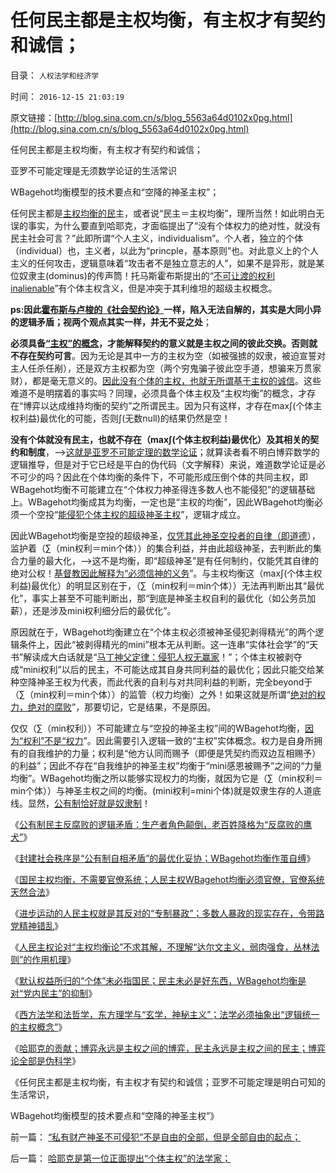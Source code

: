 # 任何民主都是主权均衡，有主权才有契约和诚信；

目录： `人权法学和经济学` 

时间： `2016-12-15 21:03:19` 

原文链接：[http://blog.sina.com.cn/s/blog_5563a64d0102x0pg.html](http://blog.sina.com.cn/s/blog_5563a64d0102x0pg.html)

任何民主都是主权均衡，有主权才有契约和诚信；

亚罗不可能定理是无须数学论证的生活常识

WBagehot均衡模型的技术要点和“空降的神圣主权”；

任何民主都是[主权均衡的民](../../../2016/12/12/民主未必是好东西.md)主，或者说“民主＝主权均衡”，理所当然！如此明白无误的事实，为什么要直到哈耶克，才面临提出了“没有个体权力的绝对性，就没有民主社会可言？”此即所谓“个人主义，individualism”。个人者，独立的个体（individual）也，主义者，以此为“princple，基本原则”也。对此意义上的个人主义的任何攻击，逻辑意味着“攻击者不是独立意志的人”，如果不是异形，就是某位奴隶主(dominus)的传声筒！托马斯霍布斯提出的“[不可让渡的权利inalienable](../../../2013/8/29/从霍布斯到哈耶克的“不可让渡的个体权力”与传统文化的冲突.md)”有个体主权含义，但是冲突于其利维坦的超级主权概念。

**ps:因此[霍布斯与卢梭的《社会契约论》](../../../2016/5/21/个体原理审查“契约理论”的对错，四个先验结论.md)一样，陷入无法自解的，其实是大同小异的逻辑矛盾；视两个观点其实一样，并无不妥之处**；

**必须具备**[**“主权”的概念**](../../../2016/12/13/西方法学和法哲学，东方理学与“玄学，神秘主义”.md)**，才能解释契约的意义就是主权之间的彼此交换。否则就不存在契约可言**。因为无论是其中一方的主权为空（如被强掳的奴隶，被迫宣誓对主人任杀任剐），还是双方主权都为空（两个穷鬼骗子彼此空手道，想骗来万贯家财），都是毫无意义的。[因此没有个体的主权，也就无所谓基于主权的诚信](../../../2013/9/16/当指责中国人“没有诚信”成为普遍的正能量；.md)。这些难道不是明摆着的事实吗？同理，必须具备个体主权及“主权均衡”的概念，才存在“博弈以达成维持均衡的契约”之所谓民主。因为只有这样，才存在max∫(个体主权利益)最优化的可能，否则∫(无数null)的结果仍然是空！

**没有个体就没有民主，也就不存在（max∫(个体主权利益)最优化）及其相关的契约和制度**，——>[这就是亚罗不可能定理的数学论证](../../../2012/1/1/“愚民总是大多数”之阿罗不可能定理.md)；就算读者看不明白博弈数学的逻辑推导，但是对于它已经是平白的伪代码（文字解释）来说，难道数学论证是必不可少的吗？因此在个体均衡的条件下，不可能形成压倒个体的共同主权，即WBagehot均衡不可能建立在“个体权力神圣得连多数人也不能侵犯”的逻辑基础上。WBagehot均衡成其为均衡，一定也是“主权的均衡”，因此WBagehot均衡必须一个空投“[能侵犯个体主权的超级神圣主权](../../../2016/12/8/公有制自相矛盾：必须限制“绝对必须”的“绝对的权力”；.md)”，逻辑才成立。

因此WBagehot均衡是空投的超级神圣，[仅凭其此神圣空投者的自律（即道德](../../../2008/7/30/道德治国，走在内战消亡的路上.md)），监护着（∑（min权利＝min个体））的集合利益，并由此超级神圣，去判断此的集合力量的最大化，——>这不是均衡，即“超级神圣”是有任何制约，仅能凭其自律的绝对公权！[基督教因此解释为“必须信神的义务](../../../2011/3/23/基督教不是人权的标准；美国不是民主的权威.md)”。与主权均衡这（max∫(个体主权利益)最优化）的明显区别在于，（∑（min权利＝min个体））无法再判断出其“最优化”，事实上甚至不可能判断出，那“到底是神圣主权自利的最优化（如公务员加薪），还是涉及mini权利细分后的最优化”。

原因就在于，WBagehot均衡建立在“个体主权必须被神圣侵犯剥得精光”的两个逻辑条件上，因此“被剥得精光的mini”根本无从判断。这一连串“实体社会学”的“天书”解读成大白话就是“[马丁神父定律：侵犯人权无赢家](../../../2009/10/13/两千年社稷延寿之九字真言.md)！”；个体主权被剥夺成“mini权利”以后的民主，不可能达成其自身共同利益的最优化；因此只能交给某种空降神圣王权为代表，而此代表的自利与对共同利益的判断，完全beyond于（∑（min权利＝min个体））的监管（权力均衡）之外！如果这就是所谓“[绝对的权力，绝对的腐败](../../../2016/12/6/WBagehot均衡中，官僚系统的必要性，和官僚主义.md)”，那要切记，它是结果，不是原因。

仅仅（∑（min权利））不可能建立与“空投的神圣主权”间的WBagehot均衡，[因为“权利”不是“权力](../../../2015/5/25/人权是天赋的，公民权利不是天赋的，公民社会最根本的法学常识.md)”。因此需要引入逻辑一致的“主权”实体概念。权力是自身所拥有的自我维护的力量；权利是“他方认同而赐予（即便是凭契约而双边互相赐予）的利益”；因此不存在“自我维护的神圣主权”均衡于“mini感恩被赐予”之间的“力量均衡”。WBagehot均衡之所以能够实现权力的均衡，就因为它是（∑（min权利＝min个体））与神圣主权之间的均衡。(mini权利=mini个体)就是奴隶生存的人道底线。显然，[公有制恰好就是奴隶制](../../../2012/3/7/天无二日！公权和私权不可能同时具备合法性；.md)！

《[公有制民主反腐败的逻辑矛盾：生产者角色颠倒，老百姓降格为“反腐败的鹰犬”](../../../2016/12/7/公有体制的党员干部，主流总是好的.md)》

《[封建社会秩序是“公有制自相矛盾”的最优化妥协；WBagehot均衡作茧自缚](../../../2016/12/8/公有制自相矛盾：必须限制“绝对必须”的“绝对的权力”；.md)》

《[国民主权均衡，不需要官僚系统；人民主权WBagehot均衡必须官僚，官僚系统天然合法](../../../2016/12/9/国民主权均衡，不复官僚系统的必要性.md)》

《[进步运动的人民主权就是其反对的“专制暴政”；多数人暴政的现实存在，令带路党精神错乱](../../../2016/12/10/进步运动的人民主权，就是其反对的“专制暴政”；.md)》

《[人民主权论对“主权均衡论”不求其解，不理解“达尔文主义，弱肉强食，丛林法则”的作用机理](../../../2016/12/11/特朗普大选，暴露了“普世价值”与“私有制民主”貌合神离；.md)》

《[默认权益所归的“个体”未必指国民；民主未必是好东西，WBagehot均衡是对“党内民主”的抑制](../../../2016/12/12/民主未必是好东西.md)》

《[西方法学和法哲学，东方理学与“玄学，神秘主义”；法学必须抽象出“逻辑统一的主权概念”](../../../2016/12/13/西方法学和法哲学，东方理学与“玄学，神秘主义”.md)》

《[哈耶克的贡献；博弈永远是主权之间的博弈，民主永远是主权之间的民主；博弈论全部是伪科学](../../../2016/12/14/哈耶克是第一位正面提出“个体主权”的法学家；.md)》

《任何民主都是主权均衡，有主权才有契约和诚信；亚罗不可能定理是明白可知的生活常识，

WBagehot均衡模型的技术要点和“空降的神圣主权”》

前一篇： [“私有财产神圣不可侵犯”不是自由的全部，但是全部自由的起点；](../../../2016/12/31/“私有财产神圣不可侵犯”不是自由的全部，但是全部自由的起点；.md)

后一篇： [哈耶克是第一位正面提出“个体主权”的法学家；](../../../2016/12/14/哈耶克是第一位正面提出“个体主权”的法学家；.md)

